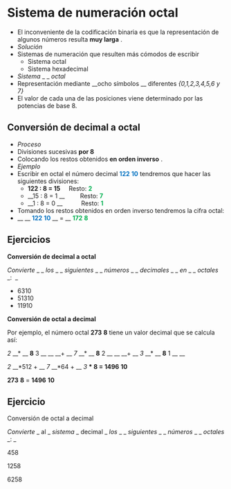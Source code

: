 # Sistema de numeración octal

* El inconveniente de la codificación binaria es que la representación de algunos números resulta  __muy larga__ \.
* _Solución_
* Sistemas de numeración que resulten más cómodos de escribir
  * Sistema octal
  * Sistema hexadecimal
* _Sistema_  _ _  _octal_
* Representación mediante  __ocho símbolos __ diferentes  _\{0\,1\,2\,3\,4\,5\,6 y 7\}_
* El valor de cada una de las posiciones viene determinado por las potencias de base 8\.

## Conversión de decimal a octal

* _Proceso_
* Divisiones sucesivas  __por 8__
* Colocando los restos obtenidos  __en orden inverso__ \.
* _Ejemplo_
* Escribir en octal el número decimal  <span style="color:#0070C0"> __122__ </span>  <span style="color:#0070C0"> __10__ </span>  tendremos que hacer las siguientes divisiones:
  * __122 : 8 = 15__      Resto:  <span style="color:#00B050"> __2__ </span>
  * __15 : 8 = 1 __         Resto:  <span style="color:#00B050"> __7__ </span>
  * __1 : 8 = 0 __           Resto:  <span style="color:#00B050"> __1__ </span>
* Tomando los restos obtenidos en orden inverso tendremos la cifra octal:
* __                                                  __  <span style="color:#0070C0"> __122__ </span>  <span style="color:#0070C0"> __10__ </span>  __ = __  <span style="color:#00B050"> __172__ </span>  <span style="color:#00B050"> __8__ </span>

## Ejercicios

**Conversión de decimal a octal**

_Convierte_  _ _  _los_  _ _  _siguientes_  _ _  _números_  _ _  _decimales_  _ _  _en_  _ _  _octales_  _:  _

- 6310
- 51310
- 11910

**Conversión de octal a decimal**

Por ejemplo\, el número octal  __273__  __8__  tiene un valor decimal que se calcula así:

_2_  __\* __  __8__ 3 __	__  __\+ __  _7_  __\* __  __8__ 2 __	__  __\+ __  _3_  __\* __  __8__ 1 __ __

_2_  __\*512 	\+ __  _7_  __\*64 	\+ __  _3_  __\* 8 = 1496__  __10__

__273__  __8__  =  __1496__  __10__

## Ejercicio

Conversión de octal a decimal

_Convierte_  _ al _  _sistema_  _ decimal _  _los_  _ _  _siguientes_  _ _  _números_  _ _  _octales_  _: _

458

1258

6258

